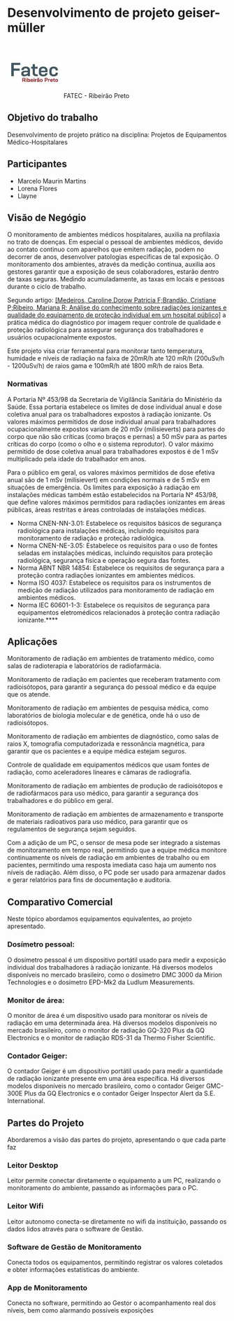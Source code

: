 # Desenvolvimento de projeto geiser-müller

<img src="https://github.com/marcelomaurin/GIESER/blob/main/imgs/fatecrp.JPG">
FATEC - Ribeirão Preto 

## Objetivo do trabalho
Desenvolvimento de projeto prático na disciplina: Projetos de Equipamentos Médico-Hospitalares

## Participantes
- Marcelo Maurin Martins
- Lorena Flores
- Llayne

## Visão de Negógio
O monitoramento de ambientes médicos hospitalares, auxilia na profilaxia no trato de doenças.
Em especial o pessoal de ambientes médicos, devido ao contato continuo com aparelhos que emitem radiação, podem no decorrer de anos, desenvolver patologias especificas de tal exposição.
O monitoramento dos ambientes, através da medição continua, auxilia aos gestores garantir que a exposição de seus colaboradores, estarão dentro de taxas seguras. Medindo acumuladamente, as taxas em locais e pessoas durante o ciclo de trabalho.

Segundo artigo: <a href="https://doi.org/10.9771/cmbio.v14i2.11658">[Medeiros, Caroline,Dorow  Patricia F;Brandão, Cristiane P;Ribeiro, Mariana R; Análise do conhecimento sobre radiações ionizantes e qualidade do equipamento de proteção individual em um hospital público]</a> a prática médica do diagnóstico por imagem requer controle de qualidade e proteção radiológica para assegurar segurança dos trabalhadores e usuários ocupacionalmente expostos.

Este projeto visa criar ferramental para monitorar tanto temperatura, humidade e níveis de radiação na faixa de 20mR/h ate 120 mR/h  (200uSv/h - 1200uSv/h)  de raios gama e 100mR/h até 1800 mR/h de raios Beta.

### Normativas

A Portaria Nº 453/98 da Secretaria de Vigilância Sanitária do Ministério da Saúde. Essa portaria estabelece os limites de dose individual anual e dose coletiva anual para os trabalhadores expostos à radiação ionizante. Os valores máximos permitidos de dose individual anual para trabalhadores ocupacionalmente expostos variam de 20 mSv (milisieverts) para partes do corpo que não são críticas (como braços e pernas) a 50 mSv para as partes críticas do corpo (como o olho e o sistema reprodutor). O valor máximo permitido de dose coletiva anual para trabalhadores expostos é de 1 mSv multiplicado pela idade do trabalhador em anos.

Para o público em geral, os valores máximos permitidos de dose efetiva anual são de 1 mSv (milisievert) em condições normais e de 5 mSv em situações de emergência. Os limites para exposição à radiação em instalações médicas também estão estabelecidos na Portaria Nº 453/98, que define valores máximos permitidos para radiações ionizantes em áreas públicas, áreas restritas e áreas controladas de instalações médicas.

- Norma CNEN-NN-3.01: Estabelece os requisitos básicos de segurança radiológica para instalações médicas, incluindo requisitos para monitoramento de radiação e proteção radiológica.
- Norma CNEN-NE-3.05: Estabelece os requisitos para o uso de fontes seladas em instalações médicas, incluindo requisitos para proteção radiológica, segurança física e operação segura das fontes.
- Norma ABNT NBR 14854: Estabelece os requisitos de segurança para a proteção contra radiações ionizantes em ambientes médicos.
- Norma ISO 4037: Estabelece os requisitos para os instrumentos de medição de radiação utilizados para monitoramento de radiação em ambientes médicos.
- Norma IEC 60601-1-3: Estabelece os requisitos de segurança para equipamentos eletromédicos relacionados à proteção contra radiação ionizante.****

## Aplicações
Monitoramento de radiação em ambientes de tratamento médico, como salas de radioterapia e laboratórios de radiofarmácia.

Monitoramento de radiação em pacientes que receberam tratamento com radioisótopos, para garantir a segurança do pessoal médico e da equipe que os atende.

Monitoramento de radiação em ambientes de pesquisa médica, como laboratórios de biologia molecular e de genética, onde há o uso de radioisótopos.

Monitoramento de radiação em ambientes de diagnóstico, como salas de raios X, tomografia computadorizada e ressonância magnética, para garantir que os pacientes e a equipe médica estejam seguros.

Controle de qualidade em equipamentos médicos que usam fontes de radiação, como aceleradores lineares e câmaras de radiografia.

Monitoramento de radiação em ambientes de produção de radioisótopos e de radiofármacos para uso médico, para garantir a segurança dos trabalhadores e do público em geral.

Monitoramento de radiação em ambientes de armazenamento e transporte de materiais radioativos para uso médico, para garantir que os regulamentos de segurança sejam seguidos.

Com a adição de um PC, o sensor de mesa pode ser integrado a sistemas de monitoramento em tempo real, permitindo que a equipe médica monitore continuamente os níveis de radiação em ambientes de trabalho ou em pacientes, permitindo uma resposta imediata caso haja um aumento nos níveis de radiação. Além disso, o PC pode ser usado para armazenar dados e gerar relatórios para fins de documentação e auditoria.

## Comparativo Comercial
Neste tópico abordamos equipamentos equivalentes, ao projeto apresentado.

### Dosímetro pessoal: 
O dosímetro pessoal é um dispositivo portátil usado para medir a exposição individual dos trabalhadores à radiação ionizante. 
Há diversos modelos disponíveis no mercado brasileiro, como o dosímetro DMC 3000 da Mirion Technologies e o dosímetro EPD-Mk2 da Ludlum Measurements.
### Monitor de área: 
O monitor de área é um dispositivo usado para monitorar os níveis de radiação em uma determinada área. 
Há diversos modelos disponíveis no mercado brasileiro, como o monitor de radiação GQ-320 Plus da GQ Electronics e o monitor de radiação RDS-31 da Thermo Fisher Scientific.
### Contador Geiger: 
O contador Geiger é um dispositivo portátil usado para medir a quantidade de radiação ionizante presente em uma área específica. 
Há diversos modelos disponíveis no mercado brasileiro, como o contador Geiger GMC-300E Plus da GQ Electronics e o contador Geiger Inspector Alert da S.E. International.

## Partes do Projeto
Abordaremos a visão das partes do projeto, apresentando o que cada parte faz

### Leitor Desktop
Leitor permite conectar diretamente o equipamento a um PC, realizando o monitoramento do ambiente, passando as informações para o PC.

### Leitor Wifi
Leitor autonomo conecta-se diretamente no wifi da instituição, passando os dados lidos através para o software de Gestão.

### Software de Gestão de Monitoramento
Conecta todos os equipamentos, permitindo registrar os valores coletados e obter informações estatísticas do ambiente.

### App de Monitoramento
Conecta no software, permitindo ao Gestor o acompanhamento real dos níveis, bem como alarmando possiveis exposições








